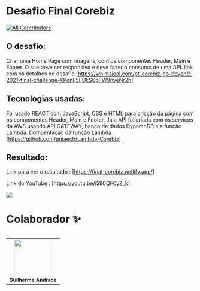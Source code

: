 # Desafio Final Corebiz

<!-- ALL-CONTRIBUTORS-BADGE:START - Do not remove or modify this section -->

[![All Contributors](https://img.shields.io/badge/all_contributors-1-orange.svg?style=flat-square)](#contributors)

<!-- ALL-CONTRIBUTORS-BADGE:END -->

## O desafio:
 Criar uma Home Page com imagens, com os componentes Header, Main e Footer. O site deve ser responsivo e deve fazer o consumo de uma API.
 link com os detalhes do desafio [https://whimsical.com/pt-corebiz-go-beyond-2021-final-challenge-XPcnF5FUkS6pFW9nveNr2h]



## Tecnologias usadas:
 Foi usado REACT com JavaScript, CSS e HTML para criação da página com os componentes Header, Main e Footer. 
 Já a API foi criada com os serviços da AWS usando API GATEWAY, banco de dados DynamoDB e a função Lambda.
 Domuentação da função Lambda [https://github.com/guiaech/Lambda-Corebiz]





## Resultado:

 Link para ver o resultado : [https://final-corebiz.netlify.app/]

 Link do YouTube : [https://youtu.be/i590QF0yZ_k]

<img src="https://j.gifs.com/nROwVD.gif"/>





# Colaborador ✨

<table>
<table>
  <tr>
    <td align="center"><a href="https://github.com/guiaech"><img src="https://avatars.githubusercontent.com/u/83043492?v=4" width="100px;" alt=""/><br /><sub><b>Guilherme Andrade</b></sub></a></td>
  </tr>
</table>

